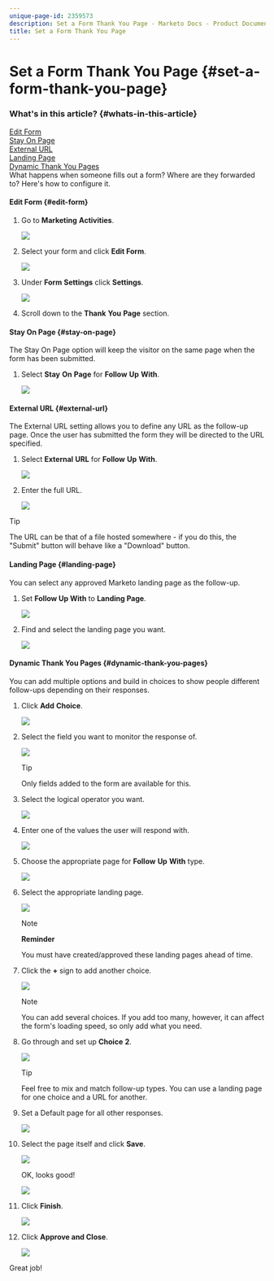 ```yaml
---
unique-page-id: 2359573
description: Set a Form Thank You Page - Marketo Docs - Product Documentation
title: Set a Form Thank You Page
---
```


# Set a Form Thank You Page {#set-a-form-thank-you-page}

### What's in this article? {#whats-in-this-article}

[Edit Form](#edit-form)  
[Stay On Page](#stay-on-page)  
[External URL](#external-url)  
[Landing Page](#landing-page)  
[Dynamic Thank You Pages](#dynamic-thank-you-pages)  
What happens when someone fills out a form? Where are they forwarded to? Here's how to configure it.

#### Edit Form {#edit-form}

1. Go to **Marketing** **Activities**.

   ![](assets/login-marketing-activities-5.png)

1. Select your form and click **Edit Form**.

   ![](assets/image2014-9-15-17-3a34-3a14.png)

1. Under **Form** **Settings** click **Settings**.

   ![](assets/image2014-9-15-17-3a34-3a21.png)

1. Scroll down to the **Thank** **You** **Page** section.

#### Stay On Page {#stay-on-page}

The Stay On Page option will keep the visitor on the same page when the form has been submitted.

1. Select **Stay** **On** **Page** for **Follow** **Up** **With**.

   ![](assets/image2014-9-15-17-3a34-3a35.png)

#### External URL {#external-url}

The External URL setting allows you to define any URL as the follow-up page. Once the user has submitted the form they will be directed to the URL specified.

1. Select **External** **URL** for **Follow** **Up** **With**.

   ![](assets/image2014-9-15-17-3a34-3a45.png)

1. Enter the full URL.

   ![](assets/image2014-9-15-17-3a34-3a53.png)

>[!TIP]
>
>The URL can be that of a file hosted somewhere - if you do this, the "Submit" button will behave like a "Download" button.

#### Landing Page {#landing-page}

You can select any approved Marketo landing page as the follow-up.

1. Set **Follow Up With** to **Landing Page**.

   ![](assets/image2014-9-15-17-3a37-3a52.png)

1. Find and select the landing page you want.

   ![](assets/image2014-9-15-17-3a37-3a59.png)

#### Dynamic Thank You Pages {#dynamic-thank-you-pages}

You can add multiple options and build in choices to show people different follow-ups depending on their responses.

1. Click **Add** **Choice**.

   ![](assets/image2014-9-15-17-3a38-3a6.png)

1. Select the field you want to monitor the response of. 

   ![](assets/image2014-9-15-17-3a38-3a12.png)

   >[!TIP]
   >
   >Only fields added to the form are available for this.

1. Select the logical operator you want.

   ![](assets/image2014-9-15-17-3a38-3a31.png)

1. Enter one of the values the user will respond with.

   ![](assets/image2014-9-15-17-3a38-3a40.png)

1. Choose the appropriate page for **Follow** **Up** **With** type.

   ![](assets/image2014-9-15-17-3a38-3a51.png)

1. Select the appropriate landing page.

   ![](assets/image2014-9-15-17-3a39-3a3.png)

   >[!NOTE]
   >
   >**Reminder**
   >
   >
   >You must have created/approved these landing pages ahead of time.

1. Click the **+** sign to add another choice.

   ![](assets/image2014-9-15-17-3a39-3a25.png)

   >[!NOTE]
   >
   >You can add several choices. If you add too many, however, it can affect the form's loading speed, so only add what you need.

1. Go through and set up **Choice** **2**.

   ![](assets/image2014-9-15-17-3a39-3a44.png)

   >[!TIP]
   >
   >Feel free to mix and match follow-up types. You can use a landing page for one choice and a URL for another.

1. Set a Default page for all other responses.

   ![](assets/image2014-9-15-17-3a40-3a10.png)

1. Select the page itself and click **Save**.

   ![](assets/image2014-9-15-17-3a40-3a26.png)

   OK, looks good!

   ![](assets/image2014-9-15-17-3a40-3a34.png)

1. Click **Finish**.

   ![](assets/image2014-9-15-17-3a40-3a42.png)

1. Click **Approve and Close**.

   ![](assets/image2014-9-15-17-3a41-3a0.png)

Great job! 
